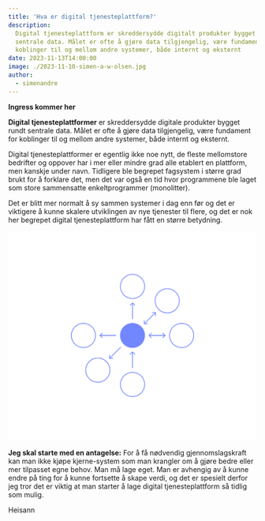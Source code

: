 ```yaml
---
title: 'Hva er digital tjenesteplattform?'
description:
  Digital tjenesteplattform er skreddersydde digitalt produkter bygget rundt
  sentrale data. Målet er ofte å gjøre data tilgjengelig, være fundament for
  koblinger til og mellom andre systemer, både internt og eksternt
date: 2023-11-13T14:00:00
image: ./2023-11-10-simen-a-w-olsen.jpg
author:
  - simenandre
---
```


**Ingress kommer her**

**Digital tjenesteplattformer** er skreddersydde digitale produkter bygget rundt
sentrale data. Målet er ofte å gjøre data tilgjengelig, være fundament for
koblinger til og mellom andre systemer, både internt og eksternt.

Digital tjenesteplattformer er egentlig ikke noe nytt, de fleste mellomstore
bedrifter og oppover har i mer eller mindre grad alle etablert en plattform, men
kanskje under navn. Tidligere ble begrepet fagsystem i større grad brukt for å
forklare det, men det var også en tid hvor programmene ble laget som store
sammensatte enkeltprogrammer (monolitter).

Det er blitt mer normalt å sy sammen systemer i dag enn før og det er viktigere
å kunne skalere utviklingen av nye tjenester til flere, og det er nok her
begrepet digital tjenesteplattform har fått en større betydning.

![Figur som viser prikker som peker mot en sentral prikk](./service-figure.svg 'Figuren illustrerer en sentral plattform som andre produkter er koblet med')

**Jeg skal starte med en antagelse:** For å få nødvendig gjennomslagskraft kan
man ikke kjøpe kjerne-system som man krangler om å gjøre bedre eller mer
tilpasset egne behov. Man må lage eget. Man er avhengig av å kunne endre på ting
for å kunne fortsette å skape verdi, og det er spesielt derfor jeg tror det er
viktig at man starter å lage digital tjenesteplattform så tidlig som mulig.

Heisann
